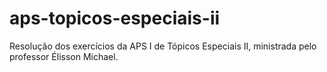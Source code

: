 # aps-topicos-especiais-ii
Resolução dos exercícios da APS I de Tópicos Especiais II, ministrada pelo professor Élisson Michael.
